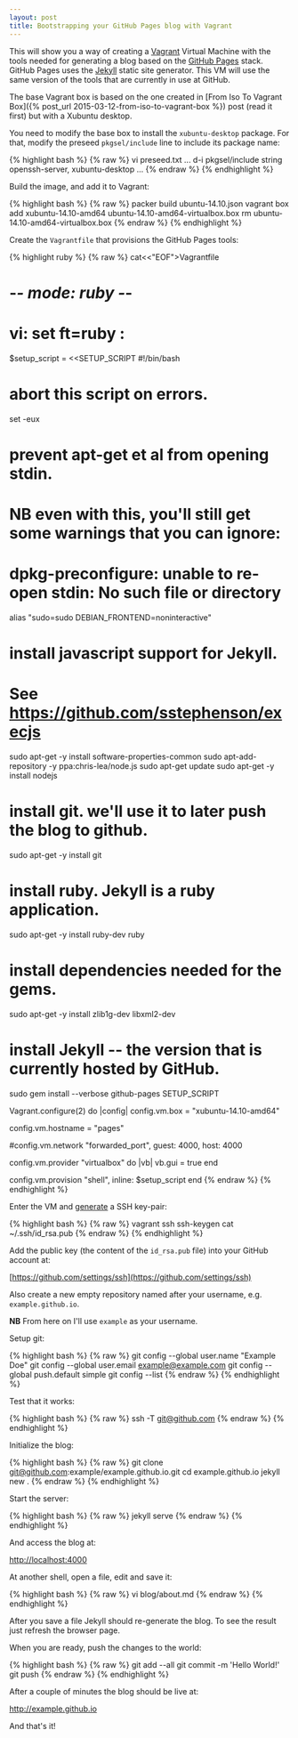 ```yaml
---
layout: post
title: Bootstrapping your GitHub Pages blog with Vagrant
---
```


This will show you a way of creating a [Vagrant](https://www.vagrantup.com/) Virtual Machine with the tools needed for generating a blog based on the [GitHub Pages](https://pages.github.com/) stack. GitHub Pages uses the [Jekyll](http://jekyllrb.com/) static site generator. This VM will use the same version of the tools that are currently in use at GitHub.

<!--MORE-->

The base Vagrant box is based on the one created in [From Iso To Vagrant Box]({% post_url 2015-03-12-from-iso-to-vagrant-box %}) post (read it first) but with a Xubuntu desktop.

You need to modify the base box to install the `xubuntu-desktop` package. For that, modify the preseed `pkgsel/include` line to include its package name:

{% highlight bash %}
{% raw %}
  vi preseed.txt
...
d-i pkgsel/include string openssh-server, xubuntu-desktop
...
{% endraw %}
{% endhighlight %}


Build the image, and add it to Vagrant:

{% highlight bash %}
{% raw %}
packer build ubuntu-14.10.json
vagrant box add xubuntu-14.10-amd64 ubuntu-14.10-amd64-virtualbox.box
rm ubuntu-14.10-amd64-virtualbox.box
{% endraw %}
{% endhighlight %}


Create the `Vagrantfile` that provisions the GitHub Pages tools:

{% highlight ruby %}
{% raw %}
cat<<"EOF">Vagrantfile
# -*- mode: ruby -*-
# vi: set ft=ruby :

$setup_script = <<SETUP_SCRIPT
#!/bin/bash
# abort this script on errors.
set -eux

# prevent apt-get et al from opening stdin.
# NB even with this, you'll still get some warnings that you can ignore:
#     dpkg-preconfigure: unable to re-open stdin: No such file or directory
alias "sudo=sudo DEBIAN_FRONTEND=noninteractive"

# install javascript support for Jekyll.
# See https://github.com/sstephenson/execjs
sudo apt-get -y install software-properties-common
sudo apt-add-repository -y ppa:chris-lea/node.js
sudo apt-get update
sudo apt-get -y install nodejs

# install git. we'll use it to later push the blog to github.
sudo apt-get -y install git

# install ruby. Jekyll is a ruby application.
sudo apt-get -y install ruby-dev ruby

# install dependencies needed for the gems.
sudo apt-get -y install zlib1g-dev libxml2-dev

# install Jekyll -- the version that is currently hosted by GitHub.
sudo gem install --verbose github-pages
SETUP_SCRIPT

Vagrant.configure(2) do |config|
  config.vm.box = "xubuntu-14.10-amd64"

  config.vm.hostname = "pages"

  #config.vm.network "forwarded_port", guest: 4000, host: 4000

  config.vm.provider "virtualbox" do |vb|
    vb.gui = true
  end

  config.vm.provision "shell", inline: $setup_script
end
{% endraw %}
{% endhighlight %}


Enter the VM and [generate](https://help.github.com/articles/generating-ssh-keys/) a SSH key-pair:

{% highlight bash %}
{% raw %}
vagrant ssh
ssh-keygen
cat ~/.ssh/id_rsa.pub
{% endraw %}
{% endhighlight %}


Add the public key (the content of the `id_rsa.pub` file) into your GitHub account at:

  [https://github.com/settings/ssh](https://github.com/settings/ssh)

Also create a new empty repository named after your username, e.g. `example.github.io`.

**NB** From here on I'll use `example` as your username.


Setup git:

{% highlight bash %}
{% raw %}
git config --global user.name "Example Doe"
git config --global user.email example@example.com
git config --global push.default simple
git config --list
{% endraw %}
{% endhighlight %}


Test that it works:

{% highlight bash %}
{% raw %}
ssh -T git@github.com
{% endraw %}
{% endhighlight %}


Initialize the blog:

{% highlight bash %}
{% raw %}
git clone git@github.com:example/example.github.io.git
cd example.github.io
jekyll new .
{% endraw %}
{% endhighlight %}


Start the server:

{% highlight bash %}
{% raw %}
jekyll serve
{% endraw %}
{% endhighlight %}


And access the blog at:

  [http://localhost:4000](http://localhost:4000)


At another shell, open a file, edit and save it:

{% highlight bash %}
{% raw %}
vi blog/about.md
{% endraw %}
{% endhighlight %}


After you save a file Jekyll should re-generate the blog. To see the result just refresh the browser page.


When you are ready, push the changes to the world:

{% highlight bash %}
{% raw %}
git add --all
git commit -m 'Hello World!'
git push
{% endraw %}
{% endhighlight %}


After a couple of minutes the blog should be live at:

  http://example.github.io


And that's it!